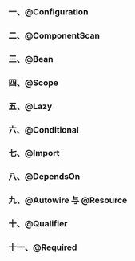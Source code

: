### 一、@Configuration



### 二、@ComponentScan



### 三、@Bean



### 四、@Scope



### 五、@Lazy



### 六、@Conditional



### 七、@Import



### 八、@DependsOn



### 九、@Autowire 与 @Resource



### 十、@Qualifier



### 十一、@Required

